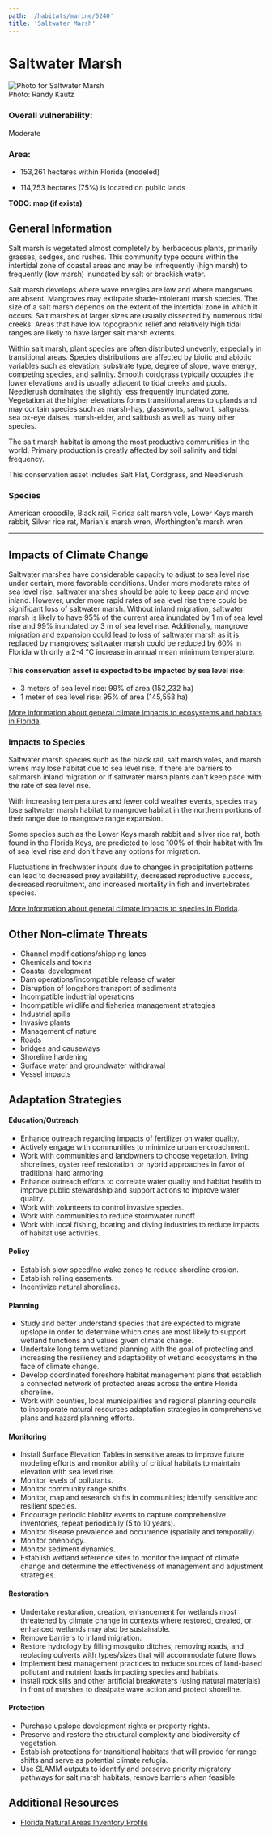 ```yaml
---
path: '/habitats/marine/5240'
title: 'Saltwater Marsh'
---
```


# Saltwater Marsh

<div id="TopSection">

<div class="header-photo"><img src="5240.jpg" alt="Photo for Saltwater Marsh"/>
<figcaption>Photo: Randy Kautz</figcaption></div>

<div>

### Overall vulnerability:

<div class="vulnerability vulnerability-moderate">Moderate</div>

### Area:

-   153,261 hectares within Florida (modeled)

-   114,753 hectares (75%) is located on public lands



</div>
</div>

**TODO: map (if exists)**

## General Information

Salt marsh is vegetated almost completely by herbaceous plants, primarily grasses, sedges, and rushes. This community type occurs within the intertidal zone of coastal areas and may be infrequently (high marsh) to frequently (low marsh) inundated by salt or brackish water. 

Salt marsh develops where wave energies are low and where mangroves are absent. Mangroves may extirpate shade-intolerant marsh species. The size of a salt marsh depends on the extent of the intertidal zone in which it occurs. Salt marshes of larger sizes are usually dissected by numerous tidal creeks. Areas that have low topographic relief and relatively high tidal ranges are likely to have larger salt marsh extents. 

Within salt marsh, plant species are often distributed unevenly, especially in transitional areas. Species distributions are affected by biotic and abiotic variables such as elevation, substrate type, degree of slope, wave energy, competing species, and salinity. Smooth cordgrass typically occupies the lower elevations and is usually adjacent to tidal creeks and pools. Needlerush dominates the slightly less frequently inundated zone. Vegetation at the higher elevations forms transitional areas to uplands and may contain species such as marsh-hay, glassworts, saltwort, saltgrass, sea ox-eye daises, marsh-elder, and saltbush as well as many other species. 

The salt marsh habitat is among the most productive communities in the world. Primary production is greatly affected by soil salinity and tidal frequency.

This conservation asset includes Salt Flat, Cordgrass, and Needlerush.



### Species

American crocodile, Black rail, Florida salt marsh vole, Lower Keys marsh rabbit, Silver rice rat, Marian's marsh wren, Worthington's marsh wren

<hr />

## Impacts of Climate Change

Saltwater marshes have considerable capacity to adjust to sea level rise under certain, more favorable conditions.  Under more moderate rates of sea level rise, saltwater marshes should be able to keep pace and move inland.  However, under more rapid rates of sea level rise there could be significant loss of saltwater marsh.  Without inland migration, saltwater marsh is likely to have 95% of the current area inundated by 1 m of sea level rise and 99% inundated by 3 m of sea level rise.   Additionally, mangrove migration and expansion could lead to loss of saltwater marsh as it is replaced by mangroves; saltwater marsh could be reduced by 60% in Florida with only a 2-4 °C increase in annual mean minimum temperature.


#### This conservation asset is expected to be impacted by sea level rise:

- 3 meters of sea level rise: 99% of area (152,232 ha)
- 1 meter of sea level rise: 95% of area (145,553 ha)
    

[More information about general climate impacts to ecosystems and habitats in Florida](/impacts/habitats).

### Impacts to Species

Saltwater marsh species such as the black rail, salt marsh voles, and marsh wrens may lose habitat due to sea level rise, if there are barriers to saltmarsh inland migration or if saltwater marsh plants can't keep pace with the rate of sea level rise.  

With increasing temperatures and fewer cold weather events, species may lose saltwater marsh habitat to mangrove habitat in the northern portions of their range due to mangrove range expansion.  

Some species such as the Lower Keys marsh rabbit and silver rice rat, both found in the Florida Keys, are predicted to lose 100% of their habitat with 1m of sea level rise and don't have any options for migration.  

Fluctuations in freshwater inputs due to changes in precipitation patterns can lead to decreased prey availability, decreased reproductive success, decreased recruitment, and increased mortality in fish and invertebrates species.

[More information about general climate impacts to species in Florida](/impacts/species).

## Other Non-climate Threats

-	Channel modifications/shipping lanes
-	Chemicals and toxins
-	Coastal development
-	Dam operations/incompatible release of water
-	Disruption of longshore transport of sediments
-	Incompatible industrial operations
-	Incompatible wildlife and fisheries management strategies
-	Industrial spills
-	Invasive plants
-	Management of nature
-	Roads
-	bridges and causeways
-	Shoreline hardening
-	Surface water and groundwater withdrawal
-	Vessel impacts


## Adaptation Strategies

#### Education/Outreach

- Enhance outreach regarding impacts of fertilizer on water quality.
- Actively engage with communities to minimize urban encroachment.
- Work with communities and landowners to choose vegetation, living shorelines, oyster reef restoration, or hybrid approaches in favor of traditional hard armoring.
- Enhance outreach efforts to correlate water quality and habitat health to improve public stewardship and support actions to improve water quality.
- Work with volunteers to control invasive species.
- Work with communities to reduce stormwater runoff.
- Work with local fishing, boating and diving industries to reduce impacts of habitat use activities.


#### Policy

- Establish slow speed/no wake zones to reduce shoreline erosion.
- Establish rolling easements.
- Incentivize natural shorelines.


#### Planning

- Study and better understand species that are expected to migrate upslope in order to determine which ones are most likely to support wetland functions and values given climate change.
- Undertake long term wetland planning with the goal of protecting and increasing the resiliency and adaptability of wetland ecosystems in the face of climate change.
- Develop coordinated foreshore habitat management plans that establish a connected network of protected areas across the entire Florida shoreline.
- Work with counties, local municipalities and regional planning councils to incorporate natural resources adaptation strategies in comprehensive plans and hazard planning efforts.


#### Monitoring

- Install Surface Elevation Tables in sensitive areas to improve future modeling efforts and monitor ability of critical habitats to maintain elevation with sea level rise.
- Monitor levels of pollutants.
- Monitor community range shifts.
- Monitor, map and research shifts in communities; identify sensitive and resilient species.
- Encourage periodic bioblitz events to capture comprehensive inventories, repeat periodically (5 to 10 years).
- Monitor disease prevalence and occurrence (spatially and temporally).
- Monitor phenology.
- Monitor sediment dynamics.
- Establish wetland reference sites to monitor the impact of climate change and determine the effectiveness of management and adjustment strategies.


#### Restoration

- Undertake restoration, creation, enhancement for wetlands most threatened by climate change in contexts where restored, created, or enhanced wetlands may also be sustainable.
- Remove barriers to inland migration.
- Restore hydrology by filling mosquito ditches, removing roads, and replacing culverts with types/sizes that will accommodate future flows.
- Implement best management practices to reduce sources of land-based pollutant and nutrient loads impacting species and habitats.
- Install rock sills and other artificial breakwaters (using natural materials) in front of marshes to dissipate wave action and protect shoreline.


#### Protection

- Purchase upslope development rights or property rights.
- Preserve and restore the structural complexity and biodiversity of vegetation.
- Establish protections for transitional habitats that will provide for range shifts and serve as potential climate refugia.
- Use SLAMM outputs to identify and preserve priority migratory pathways for salt marsh habitats, remove barriers when feasible.




## Additional Resources

 - [Florida Natural Areas Inventory Profile](http://www.fnai.org/PDF/NC/Salt_Marsh_Final_2010.pdf)
